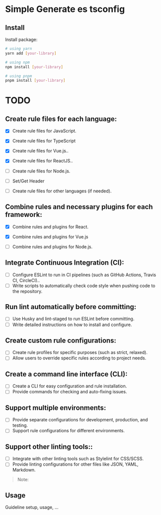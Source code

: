 # Simple Generate es tsconfig

## Install

Install package:

```sh
# using yarn
yarn add [your-library]

# using npm
npm install [your-library]

# using pnpm
pnpm install [your-library]
```

# TODO

## Create rule files for each language:
- [x] Create rule files for JavaScript.
- [x] Create rule files for TypeScript
- [x] Create rule files for Vue.js..
- [x] Create rule files for ReactJS..
- [ ] Create rule files for Node.js.
- [ ] Set/Get Header
- [ ] Create rule files for other languages (if needed).


## Combine rules and necessary plugins for each framework:
- [x] Combine rules and plugins for React.
- [x] Combine rules and plugins for Vue.js
- [ ] Combine rules and plugins for Node.js.
  
  
## Integrate Continuous Integration (CI):
- [ ] Configure ESLint to run in CI pipelines (such as GitHub Actions, Travis CI, CircleCI)..
- [ ] Write scripts to automatically check code style when pushing code to the repository.

## Run lint automatically before committing:
- [ ] Use Husky and lint-staged to run ESLint before committing.
- [ ] Write detailed instructions on how to install and configure.
  
## Create custom rule configurations:
- [ ] Create rule profiles for specific purposes (such as strict, relaxed).
- [ ] Allow users to override specific rules according to project needs.

## Create a command line interface (CLI):
- [ ] Create a CLI for easy configuration and rule installation.
- [ ] Provide commands for checking and auto-fixing issues.
  
## Support multiple environments:
- [ ] Provide separate configurations for development, production, and testing.
- [ ] Support rule configurations for different environments.
  
## Support other linting tools::
- [ ] Integrate with other linting tools such as Stylelint for CSS/SCSS.
- [ ] Provide linting configurations for other files like JSON, YAML, Markdown.

> Note:

## Usage

Guideline setup, usage, ...
